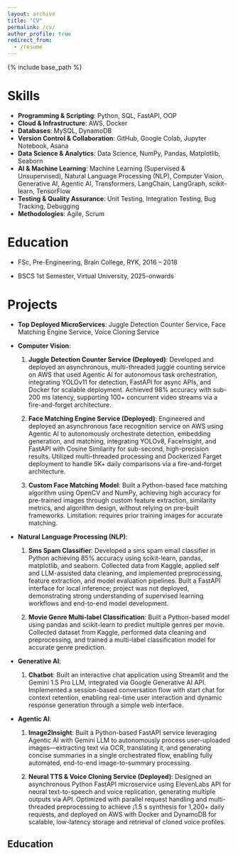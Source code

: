 ```yaml
---
layout: archive
title: "CV"
permalink: /cv/
author_profile: true
redirect_from:
  - /resume
---
```


{% include base_path %}

<!-- Education
======
* Ph.D in Version Control Theory, GitHub University, 2018 (expected)
* M.S. in Jekyll, GitHub University, 2014
* B.S. in GitHub, GitHub University, 2012 -->

<!-- Work experience
======
* Spring 2024: Academic Pages Collaborator
  * GitHub University
  * Duties includes: Updates and improvements to template
  * Supervisor: The Users

* Fall 2015: Research Assistant
  * GitHub University
  * Duties included: Merging pull requests
  * Supervisor: Professor Hub

* Summer 2015: Research Assistant
  * GitHub University
  * Duties included: Tagging issues
  * Supervisor: Professor Git -->
  
Skills
======
<!-- ## Skills -->
* **Programming & Scripting**: Python, SQL, FastAPI, OOP
* **Cloud & Infrastructure**: AWS, Docker
* **Databases**: MySQL, DynamoDB
* **Version Control & Collaboration**: GitHub, Google Colab, Jupyter Notebook, Asana
* **Data Science & Analytics**: Data Science, NumPy, Pandas, Matplotlib, Seaborn
* **AI & Machine Learning**: Machine Learning (Supervised & Unsupervised), Natural Language Processing
(NLP), Computer Vision, Generative AI, Agentic AI, Transformers, LangChain, LangGraph, scikit-learn,
TensorFlow
* **Testing & Quality Assurance**: Unit Testing, Integration Testing, Bug Tracking, Debugging
* **Methodologies**: Agile, Scrum

Education 
======
* FSc, Pre-Engineering, Brain College, RYK, 2016 – 2018

* BSCS 1st Semester, Virtual University, 2025-onwards

Projects
======
* **Top Deployed MicroServices**: Juggle Detection Counter Service, Face Matching Engine Service,
Voice Cloning Service

* **Computer Vision**:
  1. **Juggle Detection Counter Service (Deployed)**: Developed and deployed an asynchronous,
  multi-threaded juggle counting service on AWS that used Agentic AI for autonomous task orchestration, integrating
  YOLOv11 for detection, FastAPI for async APIs, and Docker for scalable deployment. Achieved 98% accuracy
  with sub-200 ms latency, supporting 100+ concurrent video streams via a fire-and-forget architecture.

  2. **Face Matching Engine Service (Deployed)**: Engineered and deployed an asynchronous face recognition
  service on AWS using Agentic AI to autonomously orchestrate detection, embedding generation, and matching,
  integrating YOLOv8, FaceInsight, and FastAPI with Cosine Similarity for sub-second, high-precision results.
  Utilized multi-threaded processing and Dockerized Farget deployment to handle 5K+ daily comparisons via a
  fire-and-forget architecture.

  3. **Custom Face Matching Model**: Built a Python-based face matching algorithm using OpenCV and
  NumPy, achieving high accuracy for pre-trained images through custom feature extraction, similarity metrics,
  and algorithm design, without relying on pre-built frameworks. Limitation: requires prior training images for
  accurate matching.

* **Natural Language Processing (NLP)**:
  1. **Sms Spam Classifier**: Developed a sms spam email classifier in Python achieving 85% accuracy using
  scikit-learn, pandas, matplotlib, and seaborn. Collected data from Kaggle, applied self and LLM-assisted data
  cleaning, and implemented preprocessing, feature extraction, and model evaluation pipelines. Built a FastAPI
  interface for local inference; project was not deployed, demonstrating strong understanding of supervised learning
  workflows and end-to-end model development.

  2. **Movie Genre Multi-label Classification**: Built a Python-based model using pandas and scikit-learn to
  predict multiple genres per movie. Collected dataset from Kaggle, performed data cleaning and preprocessing, and
  trained a multi-label classification model for accurate genre prediction.

* **Generative AI**:
  1. **Chatbot**: Built an interactive chat application using Streamlit and the Gemini 1.5 Pro LLM, integrated via
  Google Generative AI API. Implemented a session-based conversation flow with start chat for context retention,
  enabling real-time user interaction and dynamic response generation through a simple web interface.

* **Agentic AI**:
  1. **Image2Insight**: Built a Python-based FastAPI service leveraging Agentic AI with Gemini LLM to
  autonomously process user-uploaded images—extracting text via OCR, translating it, and generating concise
  summaries in a single orchestrated flow, enabling fully automated, end-to-end image-to-summary processing.

  2. **Neural TTS & Voice Cloning Service (Deployed)**: Designed an asynchronous Python FastAPI
  microservice using ElevenLabs API for neural text-to-speech and voice replication, generating multiple outputs via
  API. Optimized with parallel request handling and multi-threaded preprocessing to achieve ¡1.5 s synthesis for 1,200+
  daily requests, and deployed on AWS with Docker and DynamoDB for scalable, low-latency storage and retrieval of
  cloned voice profiles.

## Education 

<!-- Publications
======
  <ul>{% for post in site.publications reversed %}
    {% include archive-single-cv.html %}
  {% endfor %}</ul>
  
Talks
======
  <ul>{% for post in site.talks reversed %}
    {% include archive-single-talk-cv.html  %}
  {% endfor %}</ul>
  
Teaching
======
  <ul>{% for post in site.teaching reversed %}
    {% include archive-single-cv.html %}
  {% endfor %}</ul> -->
  
<!-- Service and leadership
======
* Currently signed in to 43 different slack teams -->
